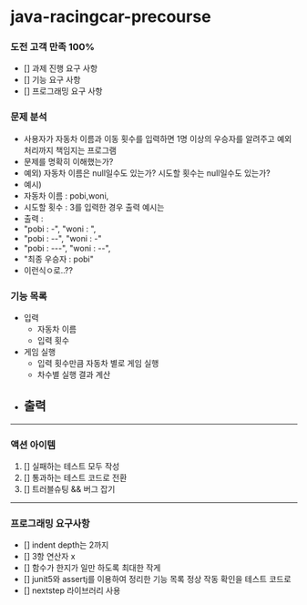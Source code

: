 # java-racingcar-precourse

### 도전 고객 만족 100%
- [] 과제 진행 요구 사항
- [] 기능 요구 사항
- [] 프로그래밍 요구 사항


### 문제 분석
- 사용자가 자동차 이름과 이동 횟수를 입력하면 1명 이상의 우승자를 알려주고 예외 처리까지 책임지는 프로그램
- 문제를 명확히 이해했는가?
- 예외) 자동차 이름은 null일수도 있는가? 시도할 횟수는 null일수도 있는가?
- 예시) 
- 자동차 이름 : pobi,woni, 
- 시도할 횟수 : 3를 입력한 경우 출력 예시는
- 출력 : 
- "pobi : -", "woni : ",
- "pobi : --", "woni : -"
- "pobi : ---", "woni : --",
- "최종 우승자 : pobi"
- 이런식ㅇ로..??

### 기능 목록
- 입력
    - 자동차 이름
    - 입력 횟수
- 게임 실행
    - 입력 횟수만큼 자동차 별로 게임 실행
    - 차수별 실행 결과 계산
- 출력
  - 

---
### 액션 아이템
1. [] 실패하는 테스트 모두 작성
2. [] 통과하는 테스트 코드로 전환
3. [] 트러블슈팅 && 버그 잡기

---

### 프로그래밍 요구사항
- [] indent depth는 2까지
- [] 3항 연산자 x
- [] 함수가 한지가 일만 하도록 최대한 작게
- [] junit5와 assertj를 이용하여 정리한 기능 목록 정상 작동 확인을 테스트 코드로
- [] nextstep 라이브러리 사용